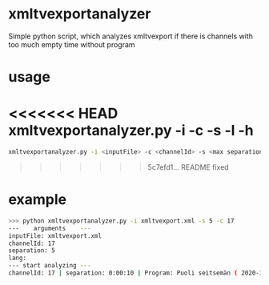 # xmltvexportanalyzer
Simple python script, which analyzes xmltvexport if there is channels with too much empty time without program

# usage
<<<<<<< HEAD
xmltvexportanalyzer.py -i <inputFile> -c <channelId> -s <max separation seconds> -l <lang defaults to fi> -h
=======
```bash
xmltvexportanalyzer.py -i <inputFile> -c <channelId> -s <max separation seconds>
```
>>>>>>> 5c7efd1... README fixed

# example
```bash
>>> python xmltvexportanalyzer.py -i xmltvexport.xml -s 5 -c 17
---    arguments    ---
inputFile: xmltvexport.xml
channelId: 17
separation: 5
lang:
--- start analyzing ---
channelId: 17 | separation: 0:00:10 | Program: Puoli seitsemän ( 2020-10-12 06:30:00 - 2020-10-12 07:00:00 ) | Next program: Kyläsairaala (12) ( 2020-10-12 07:00:10 - 2020-10-12 07:49:00 )
```
